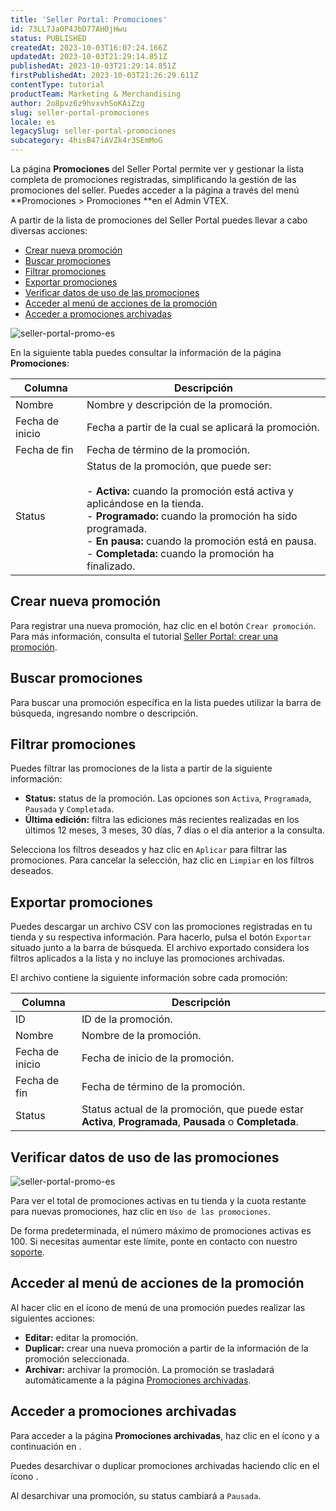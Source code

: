 ```yaml
---
title: 'Seller Portal: Promociones'
id: 73LL7Ja0P4JbD77AH0jHwu
status: PUBLISHED
createdAt: 2023-10-03T16:07:24.166Z
updatedAt: 2023-10-03T21:29:14.851Z
publishedAt: 2023-10-03T21:29:14.851Z
firstPublishedAt: 2023-10-03T21:26:29.611Z
contentType: tutorial
productTeam: Marketing & Merchandising
author: 2o8pvz6z9hvxvhSoKAiZzg
slug: seller-portal-promociones
locale: es
legacySlug: seller-portal-promociones
subcategory: 4hisB47iAVZk4r3SEmMoG
---
```


La página **Promociones** del Seller Portal permite ver y gestionar la lista completa de promociones registradas, simplificando la gestión de las promociones del seller. Puedes acceder a la página a través del menú **Promociones > Promociones **en el Admin VTEX.

A partir de la lista de promociones del Seller Portal puedes llevar a cabo diversas acciones:

* [Crear nueva promoción](#crear-nueva-promocion)
* [Buscar promociones](#buscar-promociones)
* [Filtrar promociones](#filtrar-promociones)
* [Exportar promociones](#exportar-promociones)
* [Verificar datos de uso de las promociones](#verificar-datos-de-uso-de-las-promociones)
* [Acceder al menú de acciones de la promoción](#acceder-al-menu-de-acciones-de-la-promocion)
* [Acceder a promociones archivadas](#acceder-a-promociones-archivadas)

![seller-portal-promo-es](//images.ctfassets.net/alneenqid6w5/266zLPS2IkGekYdMOz27Pz/a65cab7ea0ee0983f80894668ca050d0/image.png)

En la siguiente tabla puedes consultar la información de la página **Promociones**: 

| Columna         | Descripción          |
| --------------- | ------------------------------------------------------------------------------------------------------------------------------------------------------------------------------------------------------------------------------------------------------------------------------------------ |
| Nombre          | Nombre y descripción de la promoción.       |
| Fecha de inicio | Fecha a partir de la cual se aplicará la promoción.                    |
| Fecha de fin    | Fecha de término de la promoción.       |
| Status          | Status de la promoción, que puede ser:<br><br>- **Activa:** cuando la promoción está activa y aplicándose en la tienda.<br>- **Programado:** cuando la promoción ha sido programada.<br>- **En pausa:** cuando la promoción está en pausa.<br>- **Completada:** cuando la promoción ha finalizado. |

## Crear nueva promoción

Para registrar una nueva promoción, haz clic en el botón `Crear promoción`. Para más información, consulta el tutorial [Seller Portal: crear una promoción](https://help.vtex.com/es/tutorial/seller-portal-crear-una-promocion--kzNPEaiJE8EWkDzO9dbBI).

## Buscar promociones

Para buscar una promoción específica en la lista puedes utilizar la barra de búsqueda,  ingresando nombre o descripción.

## Filtrar promociones

Puedes filtrar las promociones de la lista a partir de la siguiente información:

* **Status:** status de la promoción. Las opciones son `Activa`, `Programada`, `Pausada` y `Completada`.
* **Última edición:** filtra las ediciones más recientes realizadas en los últimos 12 meses, 3 meses, 30 días, 7 días o el día anterior a la consulta.

Selecciona los filtros deseados y haz clic en `Aplicar` para filtrar las promociones. Para cancelar la selección, haz clic en `Limpiar` en los filtros deseados.

## Exportar promociones

Puedes descargar un archivo CSV con las promociones registradas en tu tienda y su respectiva información. Para hacerlo, pulsa el botón `Exportar` situado junto a la barra de búsqueda. El archivo exportado considera los filtros aplicados a la lista y no incluye las promociones archivadas.

El archivo contiene la siguiente información sobre cada promoción:

| Columna         | Descripción                                                                              |
| --------------- | ---------------------------------------------------------------------------------------- |
| ID              | ID de la promoción.                                                                      |
| Nombre          | Nombre de la promoción.                                                                  |
| Fecha de inicio | Fecha de inicio de la promoción.                                                         |
| Fecha de fin    | Fecha de término de la promoción.                                                        |
| Status          | Status actual de la promoción, que puede estar **Activa**, **Programada**, **Pausada** o **Completada**. |

## Verificar datos de uso de las promociones

![seller-portal-promo-es](//images.ctfassets.net/alneenqid6w5/266zLPS2IkGekYdMOz27Pz/a65cab7ea0ee0983f80894668ca050d0/image.png)

Para ver el total de promociones activas en tu tienda y la cuota restante para nuevas promociones, haz clic en `Uso de las promociones`.

De forma predeterminada, el número máximo de promociones activas es 100. Si necesitas aumentar este límite, ponte en contacto con nuestro [soporte](https://support.vtex.com/hc/pt-br/requests).

## Acceder al menú de acciones de la promoción

Al hacer clic en el ícono de menú <i class="fas fa-ellipsis-v"></i> de una promoción puedes realizar las siguientes acciones:

*  <i class="fas fa-pencil-alt"></i> **Editar:** editar la promoción.
*  <i class="far fa-clone"></i> **Duplicar:** crear una nueva promoción a partir de la información de la promoción seleccionada.
* <i class="fas fa-archive"></i> **Archivar:** archivar la promoción. La promoción se trasladará automáticamente a la página [Promociones archivadas](#acceder-a-promociones-archivadas).

## Acceder a promociones archivadas

Para acceder a la página **Promociones archivadas**, haz clic en el ícono <i class="fas fa-ellipsis-v"></i> y a continuación en <i class="fas fa-box"></i>.

Puedes desarchivar o duplicar promociones archivadas haciendo clic en el ícono <i class="fas fa-ellipsis-v"></i>. 

 <div class="alert alert-info">
  <p>Al desarchivar una promoción, su status cambiará a <code>Pausada</code>.</p>
  </div>
